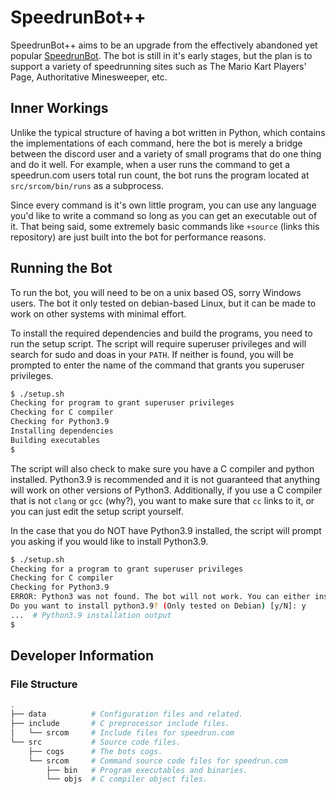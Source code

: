 # SpeedrunBot++

SpeedrunBot++ aims to be an upgrade from the effectively abandoned yet popular
[SpeedrunBot](https://github.com/Slush0Puppy/speedrunbot). The bot is still in
it's early stages, but the plan is to support a variety of speedrunning sites
such as The Mario Kart Players' Page, Authoritative Minesweeper, etc.

## Inner Workings

Unlike the typical structure of having a bot written in Python, which contains
the implementations of each command, here the bot is merely a bridge between the
discord user and a variety of small programs that do one thing and do it well.
For example, when a user runs the command to get a speedrun.com users total run
count, the bot runs the program located at `src/srcom/bin/runs` as a subprocess.

Since every command is it's own little program, you can use any language you'd
like to write a command so long as you can get an executable out of it. That
being said, some extremely basic commands like `+source` (links this repository)
are just built into the bot for performance reasons.

## Running the Bot

To run the bot, you will need to be on a unix based OS, sorry Windows users. The
bot it only tested on debian-based Linux, but it can be made to work on other
systems with minimal effort.

To install the required dependencies and build the programs, you need to run the
setup script. The script will require superuser privileges and will search for
sudo and doas in your `PATH`. If neither is found, you will be prompted to enter
the name of the command that grants you superuser privileges.

```sh
$ ./setup.sh
Checking for program to grant superuser privileges
Checking for C compiler
Checking for Python3.9
Installing dependencies
Building executables
$
```

The script will also check to make sure you have a C compiler and python
installed. Python3.9 is recommended and it is not guaranteed that anything will
work on other versions of Python3. Additionally, if you use a C compiler that
is not `clang` or `gcc` (why?), you want to make sure that `cc` links to it, or
you can just edit the setup script yourself.

In the case that you do NOT have Python3.9 installed, the script will prompt you
asking if you would like to install Python3.9.

```sh
$ ./setup.sh
Checking for a program to grant superuser privileges
Checking for C compiler
Checking for Python3.9
ERROR: Python3 was not found. The bot will not work. You can either install Python3 from your distributions package manager or you can install Python3.9 from this script.
Do you want to install python3.9? (Only tested on Debian) [y/N]: y
...  # Python3.9 installation output
$
```

## Developer Information

### File Structure

```sh
.
├── data          # Configuration files and related.
├── include       # C preprocessor include files.
│   └── srcom     # Include files for speedrun.com
└── src           # Source code files.
    ├── cogs      # The bots cogs.
    └── srcom     # Command source code files for speedrun.com
        ├── bin   # Program executables and binaries.
        └── objs  # C compiler object files.
```
